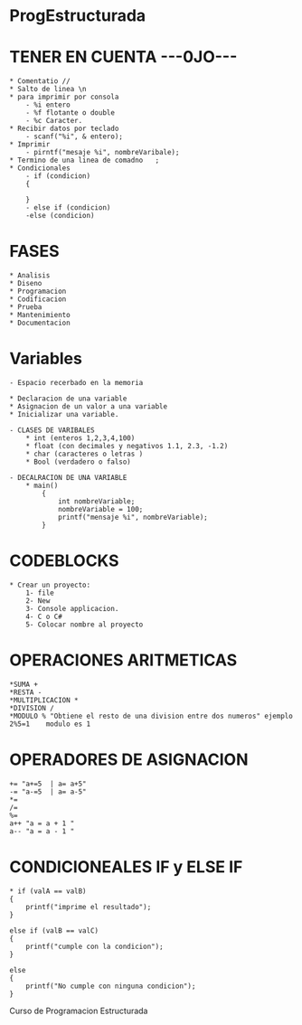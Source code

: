 # ProgEstructurada

# TENER EN CUENTA ---0JO---
    * Comentatio //
    * Salto de linea \n
    * para imprimir por consola
        - %i entero
        - %f flotante o double
        - %c Caracter.
    * Recibir datos por teclado
        - scanf("%i", & entero);
    * Imprimir
        - pirntf("mesaje %i", nombreVaribale);
    * Termino de una linea de comadno   ;
    * Condicionales 
        - if (condicion)
        {

        }
        - else if (condicion)
        -else (condicion)
    

# FASES
    * Analisis
    * Diseno
    * Programacion
    * Codificacion
    * Prueba
    * Mantenimiento
    * Documentacion

# Variables 
    - Espacio recerbado en la memoria 

    * Declaracion de una variable 
    * Asignacion de un valor a una variable
    * Inicializar una variable.

    - CLASES DE VARIBALES
        * int (enteros 1,2,3,4,100) 
        * float (con decimales y negativos 1.1, 2.3, -1.2)
        * char (caracteres o letras )
        * Bool (verdadero o falso)

    - DECALRACION DE UNA VARIABLE
        * main()
            {
                int nombreVariable;
                nombreVariable = 100;
                printf("mensaje %i", nombreVariable);
            }
# CODEBLOCKS
    * Crear un proyecto:
        1- file
        2- New
        3- Console applicacion.
        4- C o C#
        5- Colocar nombre al proyecto 

# OPERACIONES ARITMETICAS
    *SUMA +
    *RESTA -
    *MULTIPLICACION *
    *DIVISION /
    *MODULO % "Obtiene el resto de una division entre dos numeros" ejemplo 2%5=1    modulo es 1

# OPERADORES DE ASIGNACION
    += "a+=5  | a= a+5"
    -= "a-=5  | a= a-5"
    *=
    /=
    %=
    a++ "a = a + 1 "
    a-- "a = a - 1 "
# CONDICIONEALES IF y ELSE IF

    * if (valA == valB)
    {
        printf("imprime el resultado");
    }

    else if (valB == valC)
    {
        printf("cumple con la condicion");
    }

    else 
    {
        printf("No cumple con ninguna condicion");
    }
Curso de Programacion Estructurada
